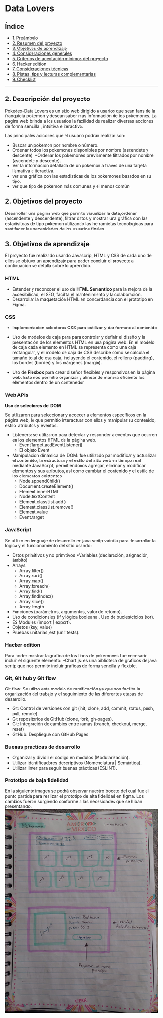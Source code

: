 


















































































































































































# Data Lovers

## Índice

* [1. Preámbulo](#1-preámbulo)
* [2. Resumen del proyecto](#2-resumen-del-proyecto)
* [3. Objetivos de aprendizaje](#3-objetivos-de-aprendizaje)
* [4. Consideraciones generales](#4-consideraciones-generales)
* [5. Criterios de aceptación mínimos del proyecto](#5-criterios-de-aceptación-mínimos-del-proyecto)
* [6. Hacker edition](#6-hacker-edition)
* [7. Consideraciones técnicas](#7-consideraciones-técnicas)
* [8. Pistas, tips y lecturas complementarias](#8-pistas-tips-y-lecturas-complementarias)
* [9. Checklist](#9-checklist)

***
## 2. Descripción del proyecto

Pokedex-Data Lovers  es un sitio web dirigido a usarios que sean fans de la franquicia pokemon y desean saber mas información de los pokemones.
La pagina web brinda a los usuarios la facilidad de realizar diversas acciones de forma sencilla , intuitiva e iteractiva.

Las principales acicones que el usuario podran realizar son:
* Buscar un pokemon por nombre o número.
* Ordenar todos los pokemones disponibles por nombre (ascendete y descente).
*Ordenar los pokemones previamente filtrados por nombre (ascendete y descente).
* Ver la información  detallada de un pokemon a través de una tarjeta llamativa e iteractiva.
* ver una gráfica con las estadisticas  de los pokemones basados en su tipo.
* ver que tipo de pokemon más comunes y el menos común.

## 2. Objetivos del proyecto

Desarrollar una pagina web que permite visualizar la data,ordenar (ascendente y descendente), filtrar datos y mostrar una gráfica con las estadisitcas de tipo pokemon utilizando las herramietas tecnológicas para sastifacer las necesidades de los usuarios finales.




## 3. Objetivos de aprendizaje

El proyecto fue realizado usando Javascrip, HTML y CSS de cada uno de ellos se obtuvo un aprendizaje para poder concluir el proyecto a continuacion se detalla sobre lo aprendido.

### HTML

* Entender y reconocer el uso de **HTML Semantico** para la mejora de la accesibilidad, el SEO, facilita el mantenimiento y la colaboración.
* Desarrollar la maquetación HTML en concordancia con el prototipo en Figma.


### CSS

* Implementacion selectores CSS para estilizar y dar formato al contenido
* Uso de modelos de caja para para controlar y definir el diseño y la presentación de los elementos HTML en una página web. 
En el modelo de caja cada elemento en HTML se representa como una caja rectangular, y el modelo de caja de CSS describe cómo se calcula el tamaño total de esa caja, incluyendo el contenido, el relleno (padding), los bordes (border) y los márgenes (margin).


* Uso de **Flexbox** para crear diseños flexibles y responsivos en la página web. Esto nos permitio organizar y alinear de manera eficiente los elementos dentro de un contenedor
### Web APIs

**Uso de selectores del DOM**

 Se utilizaron para seleccionar y acceder a elementos específicos en la página web, lo que permitio interactuar con ellos y manipular su contenido, estilo, atributos y eventos.

  * Listeners: se utilizaron para detectar y responder a eventos que ocurren en los elementos HTML de la página web. 
    + EventTarget.addEventListener()
    + El objeto Event
  * Manipulacion dinámica del DOM: fue utilizado par  modificar y actualizar el contenido, la estructura y el estilo del sitio  web en tiempo real mediante JavaScript, permitiendonos agregar, eliminar y modificar elementos y sus atributos, así como cambiar el contenido y el estilo de los elementos existentes
    + Node.appendChild() 
    + Document.createElement() 
    + Element.innerHTML 
    + Node.textContent
    + Element.classList.add()
    + Element.classList.remove()
    + Element.value
    + Event.target

### JavaScript
Se utilizo en lenguaje de desarrollo en java scritp vainilla para desarrollar la logica y el funcionamiento del sitio usando:

* Datos primitivos y no primitivos
*Variables (declaración, asignación, ámbito)
* Arrays
  + Array.filter()
  + Array.sort()
  + Array.map()
  + Array.foreach()
  + Array.find()
  + Array.findIndex()
  + Array.slice()
  + Array.length
 * Funciones (parámetros, argumentos, valor de retorno).
 * Uso de condicionales (if y lógica booleana).
 Uso de bucles/ciclos (for).
 * ES Modules (import | export).  
 * Objetos (key, value) 
 * Pruebas unitarias  jest (unit tests).

 ### Hacker edition
 Para poder mostrar la grafica de los tipos de pokemones fue necesario incluir el siguente elemento:
 *Chart.js: es una biblioteca de graficos de java scritp que nos permite incluir graficas de forma  sencilla y flexible.

### Git, Git hub y Git flow

 Git flow: Se utlizo este modelo de ramificación ya que nos facilita la organización del trabajo y el seguimiento de las diferentes etapas de desarrollo.

* Git: Control de versiones con git (init, clone, add, commit, status, push, pull, remote).
* Git repositorios de GitHub (clone, fork, gh-pages).
* Git: Integración de cambios entre ramas (branch, checkout, merge, reset)
* GitHub: Despliegue con GitHub Pages

### Buenas practicas de desarrollo
* Organizar y dividir el código en módulos (Modularización).
* Utilizar identificadores descriptivos (Nomenclatura | Semántica).
* Utilizar linter para seguir buenas prácticas (ESLINT).

### Prototipo de baja fidelidad
En  la siguiente imagen se podrá observar nuestro boceto del cual fue el punto partida para realizar el prototipo de alta fidelidad en figma. Los cambios fueron surgiendo conforme a las necesidades que se hiban presentando.
![Image text](/src/icons/boceto1.jpg)
